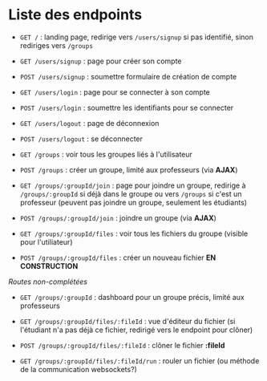 # Liste des endpoints

* `GET /` : landing page, redirige vers `/users/signup` si pas identifié, sinon rediriges vers `/groups`


* `GET /users/signup` : page pour créer son compte
* `POST /users/signup` : soumettre formulaire de création de compte


* `GET /users/login` : page pour se connecter à son compte
* `POST /users/login` : soumettre les identifiants pour se connecter


* `GET /users/logout` : page de déconnexion
* `POST /users/logout` : se déconnecter


* `GET /groups` : voir tous les groupes liés à l'utilisateur
* `POST /groups` : créer un groupe, limité aux professeurs (via **AJAX**)


* `GET /groups/:groupId/join` : page pour joindre un groupe, redirige à `/groups/:groupId` si déjà dans le groupe ou vers `/groups` si c'est un professeur (peuvent pas joindre un groupe, seulement les étudiants)
* `POST /groups/:groupId/join` : joindre un groupe (via **AJAX**)


* `GET /groups/:groupId/files` : voir tous les fichiers du groupe (visible pour l'utiliateur)
* `POST /groups/:groupId/files` : créer un nouveau fichier **EN CONSTRUCTION**


*Routes non-complétées*

* `GET /groups/:groupId` : dashboard pour un groupe précis, limité aux professeurs


* `GET /groups/:groupId/files/:fileId` : vue d'éditeur du fichier (si l'étudiant n'a pas déjà ce fichier, redirigé vers le endpoint pour clôner)


* `POST /groups/:groupId/files/:fileId` : clôner le fichier **:fileId**


* `GET /groups/:groupId/files/:fileId/run` : rouler un fichier (ou méthode de la communication websockets?)
